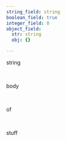 ```yaml
---
string_field: string
boolean_field: true
integer_field: 0
object_field:
  str: string
  obj: {}

---
```

<p>string</p>
<p>&nbsp;</p>
<p>body</p>
<p>&nbsp;</p>
<p>of</p>
<p>&nbsp;</p>
<p>stuff</p>
